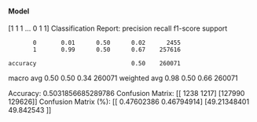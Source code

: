 #### Model
[1 1 1 ... 0 1 1]
Classification Report:
              precision    recall  f1-score   support

           0       0.01      0.50      0.02      2455
           1       0.99      0.50      0.67    257616

    accuracy                           0.50    260071
   macro avg       0.50      0.50      0.34    260071
weighted avg       0.98      0.50      0.66    260071

Accuracy: 0.5031856685289786
Confusion Matrix:
[[  1238   1217]
 [127990 129626]]
Confusion Matrix (%):
[[ 0.47602386  0.46794914]
 [49.21348401 49.842543  ]]
